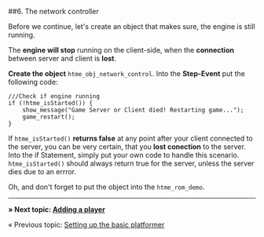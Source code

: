 ##6. The network controller

Before we continue, let's create an object that makes sure, the engine is still running.

The **engine will stop** running on the client-side, when the **connection** between server and client is **lost**.

**Create the object** ``htme_obj_network_control``. Into the **Step-Event** put the following code:

```
///Check if engine running
if (!htme_isStarted()) {
    show_message("Game Server or Client died! Restarting game...");
    game_restart();
}
```

If ``htme_isStarted()`` **returns false** at any point after your client connected to the server, you can be very certain, that you **lost conection** to the server. Into the if Statement, simply put your own code to handle this scenario. ``htme_isStarted()`` should always return true for the server, unless the server dies due to an errror.

Oh, and don't forget to put the object into the ``htme_rom_demo``.

---

**» Next topic: [Adding a player](tutorial/7_player)**

« Previous topic: [Setting up the basic platformer](tutorial/5_platformer)